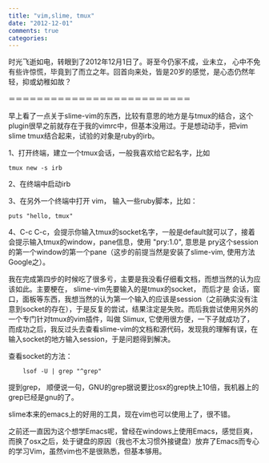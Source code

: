 ```yaml
---
title: "vim,slime, tmux"
date: "2012-12-01"
comments: true
categories: 
---
```

时光飞逝如电，转眼到了2012年12月1日了。哥至今仍家不成，业未立， 心中不免有些许惊慌，毕竟到了而立之年。回首向来处，皆是20岁的感觉，是心态仍然年轻，抑或幼稚如故？

＝＝＝＝＝＝＝＝＝＝＝＝＝＝＝＝＝＝＝＝＝＝＝＝＝＝

早上看了一点关于slime-vim的东西，比较有意思的地方是与tmux的结合，这个plugin很早之前就存在于我的vimrc中，但基本没用过。于是想动动手，把vim slime tmux结合起来，试验的对象是ruby的irb。

1、打开终端，建立一个tmux会话，一般我喜欢给它起名字，比如 
		
	tmux new -s irb
	
2、在终端中启动irb

3、在另外一个终端中打开 vim， 输入一些ruby脚本，比如：

	puts "hello, tmux"
	
4、C-c C-c，会提示你输入tmux的socket名字，一般是default就可以了，接着会提示输入tmux的window，pane信息，使用 "pry:1.0", 意思是 pry这个session的第一个window的第一个pane（这步的前提当然是安装了slime-vim, 使用方法Google之）。

我在完成第四步的时候吃了很多亏，主要是我没看仔细看文档，而想当然的认为应该如此。主要梗在， slime-vim先要输入的是tmux的socket， 而后才是 会话，窗口，面板等东西，我想当然的认为第一个输入的应该是session（之前确实没有注意到socket的存在），于是反复的尝试，结果注定是失败。而后我尝试使用另外的一个专门针对tmux的vim插件，叫做 Slimux, 它使用很方便，一下子就成功了，而成功之后，我反过头去查看slime-vim的文档和源代码，发现我的理解有误，在输入socket的地方输入session，于是问题得到解决。

查看socket的方法：
			
		lsof -U | grep "^grep"

提到grep， 顺便说一句，GNU的grep据说要比osx的grep快上10倍，我机器上的grep已经是gnu的了。


slime本来的emacs上的好用的工具，现在vim也可以使用上了，很不错。

之前还一直因为这个想学Emacs呢，曾经在windows上使用Emacs，感觉巨爽，而换了osx之后，处于键盘的原因（我也不太习惯外接键盘）放弃了Emacs而专心的学习Vim，虽然vim也不是很熟悉，但基本够用。
		
